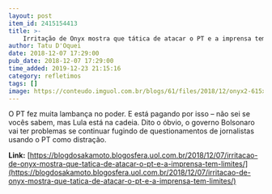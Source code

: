 ```yaml
---
layout: post
item_id: 2415154413
title: >-
    Irritação de Onyx mostra que tática de atacar o PT e a imprensa tem limites
author: Tatu D'Oquei
date: 2018-12-07 17:29:00
pub_date: 2018-12-07 17:29:00
time_added: 2019-12-23 21:15:16
category: refletimos
tags: []
image: https://conteudo.imguol.com.br/blogs/61/files/2018/12/onyx2-615x300.jpg
---
```


O PT fez muita lambança no poder. E está pagando por isso – não sei se vocês sabem, mas Lula está na cadeia. Dito o óbvio, o governo Bolsonaro vai ter problemas se continuar fugindo de questionamentos de jornalistas usando o PT como distração.

**Link:** [https://blogdosakamoto.blogosfera.uol.com.br/2018/12/07/irritacao-de-onyx-mostra-que-tatica-de-atacar-o-pt-e-a-imprensa-tem-limites/](https://blogdosakamoto.blogosfera.uol.com.br/2018/12/07/irritacao-de-onyx-mostra-que-tatica-de-atacar-o-pt-e-a-imprensa-tem-limites/)

